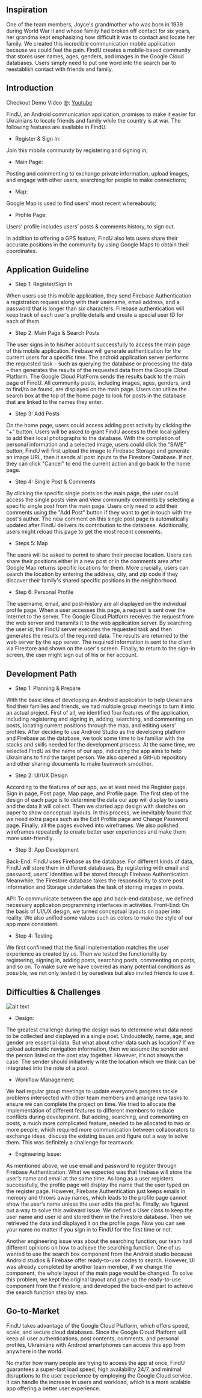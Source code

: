 ## Inspiration

One of the team members, Joyce's grandmother who was born in 1939 during World War II and whose family had broken off contact for six years, her grandma kept emphasizing how difficult it was to contact and locate her family. We created this incredible communication mobile application because we could feel the pain. FindU creates a mobile-based community that stores user names, ages, genders, and images in the Google Cloud databases. Users simply need to put one word into the search bar to reestablish contact with friends and family.

## Introduction

Checkout Demo Video @: [Youtube](https://www.youtube.com/watch?v=AN83FD_X800)

FindU, an Android communication application, promises to make it easier for Ukrainians to locate friends and family while the country is at war. The following features are available in FindU:


-    Register & Sign In:

Join this mobile community by registering and signing in;

-   Main Page: 

Posting and commenting to exchange private information, upload images, and engage with other users, searching for people to make connections; 

-  Map: 

Google Map is used to find users' most recent whereabouts;

-  Profile Page: 

Users' profile includes users’ posts & comments history, to sign out.


In addition to offering a GPS feature, FindU also lets users share their accurate positions in the community by using Google Maps to obtain their coordinates.

## Application Guideline

- Step 1: Register/Sign In

When users use this mobile application, they send Firebase Authentication a registration request along with their username, email address, and a password that is longer than six characters. Firebase authentication will keep track of each user's profile details and create a special user ID for each of them.

- Step 2: Main Page & Search Posts

The user signs in to his/her account successfully to access the main page of this mobile application. Firebase will generate authentication for the current users for a specific time. The android application server performs the requested task – such as querying the database or processing the data – then generates the results of the requested data from the Google Cloud Platform. The Google Cloud PlatForm sends the results back to the main page of FindU. All community posts, including images, ages, genders, and to find/to be found, are displayed on the main page. Users can utilize the search box at the top of the home page to look for posts in the database that are linked to the names they enter. 

- Step 3: Add Posts 

On the home page, users could access adding post activity by clicking the "+" button. Users will be asked to grant FindU access to their local gallery to add their local photographs to the database. With the completion of personal information and a selected image, users could click the “SAVE” button, FindU will first upload the image to Firebase Storage and generate an image URL, then it sends all post inputs to the Firestore Database. If not, they can click "Cancel" to end the current action and go back to the home page.

- Step 4: Single Post & Comments

By clicking the specific single posts on the main page, the user could access the single posts view and view community comments by selecting a specific single post from the main page. Users only need to add their comments using the "Add Post" button if they want to get in touch with the post's author. The new comment on this single post page is automatically updated after FindU delivers its contribution to the database. Additionally, users might reload this page to get the most recent comments.

- Steps 5: Map

The users will be asked to permit to share their precise location. Users can share their positions either in a new post or in the comments area after Google Map returns specific locations for them. More crucially, users can search the location by entering the address, city, and zip code if they discover their family's shared specific positions in the neighborhood.

- Step 6: Personal Profile

The username, email, and post-history are all displayed on the individual profile page. When a user accesses this page, a request is sent over the Internet to the server. The Google Cloud Platform receives the request from the web server and transmits it to the web application server. By searching the user id, the FindU server executes the requested task and then generates the results of the required data. The results are returned to the web server by the app server. The required information is sent to the client via Firestore and shown on the user's screen. Finally, to return to the sign-in screen, the user might sign out of his or her account.



## Development Path

- Step 1: Planning & Prepare

With the basic idea of developing an Android application to help Ukrainians find their families and friends, we had multiple group meetings to turn it into an actual project. First of all, we identified four features of the application, including registering and signing in, adding, searching, and commenting on posts, locating current positions through the map, and editing users’ profiles. After deciding to use Android Studio as the developing platform and Firebase as the database, we took some time to be familiar with the stacks and skills needed for the development process. At the same time, we selected FindU as the name of our app, indicating the app aims to help Ukrainians to find the target person. We also opened a GitHub repository and other sharing documents to make teamwork smoother.

- Step 2: UI/UX Design

According to the features of our app, we at least need the Register page, Sign in page, Post page, Map page, and Profile page. The first step of the design of each page is to determine the data our app will display to users and the data it will collect. Then we started app design with sketches on paper to show conceptual layouts. In this process, we inevitably found that we need extra pages such as the Edit Profile page and Change Password page. Finally, all the pages evolved into wireframes. We also polished wireframes repeatedly to create better user experiences and make them more user-friendly.

- Step 3: App Development

Back-End: FindU uses Firebase as the database. For different kinds of data, FindU will store them in different databases. By registering with email and password, users’ identities will be stored through Firebase Authentication. Meanwhile, the Firestore database takes the responsibility to store post information and Storage undertakes the task of storing images in posts.

API: To communicate between the app and back-end database, we defined necessary application programming interfaces in activities.
Front-End: On the basis of UI/UX design, we turned conceptual layouts on paper into reality. We also unified some values such as colors to make the style of our app more consistent.

- Step 4: Testing

We first confirmed that the final implementation matches the user experience as created by us. Then we tested the functionality by registering, signing in, adding posts, searching posts, commenting on posts, and so on. To make sure we have covered as many potential conditions as possible, we not only tested it by ourselves but also invited friends to use it.


## Difficulties & Challenges
![alt text](https://github.com/moonpiiiiie/FindU/wireframe.jpeg?raw=true)

-  Design:

The greatest challenge during the design was to determine what data need to be collected and displayed in a single post. Undoubtedly, name, age, and gender are essential data. But what about other data such as location? If we upload automatic navigation information, then we assume the sender and the person listed on the post stay together. However, it’s not always the case. The sender should initiatively write the location which we think can be integrated into the note of a post.

-  Workflow Management:

We had regular group meetings to update everyone’s progress tackle problems intersected with other team members and arrange new tasks to ensure we can complete the project on time. We tried to allocate the implementation of different features to different members to reduce conflicts during development. But adding, searching, and commenting on posts, a much more complicated feature, needed to be allocated to two or more people, which required more communication between collaborators to exchange ideas, discuss the existing issues and figure out a way to solve them. This was definitely a challenge for teamwork.

-  Engineering Issue:

As mentioned above, we use email and password to register through Firebase Authentication. What we expected was that firebase will store the user’s name and email at the same time. As long as a user registers successfully, the profile page will display the name that the user typed on the register page. However, Firebase Authentication just keeps emails in memory and throws away names, which leads to the profile page cannot show the user’s name unless the user edits the profile. Finally, we figured out a way to solve this awkward issue. We defined a User class to keep the user name and user id and stored them in the Firestore database. Then we retrieved the data and displayed it on the profile page. Now you can see your name no matter if you sign in to FindU for the first time or not. 


Another engineering issue was about the searching function, our team had different opinions on how to achieve the searching function. One of us wanted to use the search box component from the Android studio because Android studios & Firebase offer ready-to-use codes to search. However, UI was already completed by another team member, if we change the component, the whole layout of the main page would be changed. To solve this problem, we kept the original layout and gave up the ready-to-use component from the Firestore, and developed the back-end part to achieve the search function step by step. 

## Go-to-Market 

FindU takes advantage of the Google Cloud Platform, which offers speed, scale, and secure cloud databases. Since the Google Cloud Platform will keep all user authentications, post contents, comments, and personal profiles, Ukrainians with Android smartphones can access this app from anywhere in the world. 

No matter how many people are trying to access the app at once, FindU guarantees a super-fast load speed, high availability 24/7, and minimal disruptions to the user experience by employing the Google Cloud service. It can handle the increase in users and workload, which is a more scalable app offering a better user experience.
